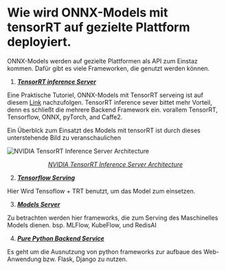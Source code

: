 # Wie wird ONNX-Models mit tensorRT auf gezielte Plattform deployiert.
ONNX-Models werden auf gezielte Plattformen als API zum Einstaz kommen.
Dafür gibt es viele Frameworken, die genutzt werden können.
1. **_[TensorRT inference Server](https://github.com/NVIDIA/tensorrt-inference-server)_**

Eine Praktische Tutoriel, ONNX-Models mit TensorRT serveing  ist auf diesem [Link](https://medium.com/@fanzongshaoxing/deploy-onnx-models-with-tensorrt-inference-serving-894629d86e9a) nachzufolgen. TensorRT inference sever bittet mehr Vorteil, denn es schließt die mehrere Backend Framework ein. vorallem TensorRT, Tensorflow, ONNX, pyTorch, and Caffe2.

Ein Überblck zum Einsatzt des Models mit tensorRT ist durch dieses unterstehende Bild zu veranschaulichen 

![NVIDIA TensorRT Inference Server Architecture](https://miro.medium.com/max/625/0*bR2OBenLI9vIWYR1.png "NVIDIA TensorRT Inference Server Architecture")
_<center>[NVIDIA TensorRT Inference Server Architecture](https://medium.com/@fanzongshaoxing/deploy-onnx-models-with-tensorrt-inference-serving-894629d86e9a)</center>_

2. **_[Tensorflow Serving](https://github.com/tensorflow/serving)_**

Hier Wird Tensoflow + TRT benutzt, um das Model zum einsetzen.

3. **_[Models Server]()_**

Zu betrachten werden hier frameworks, die zum Serving des Maschinelles Models dienen. bsp. MLFlow, KubeFlow, und RedisAI

4. **_[Pure Python Backend Service]()_**

Es geht um die Ausnutzung von python frameworks zur aufbaue des Web-Anwendung bzw. Flask, Django zu nutzen. 
